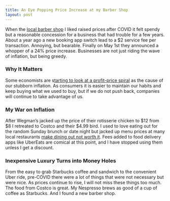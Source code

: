 ```yaml
---
title: An Eye Popping Price Increase at my Barber Shop
layout: post
---
```

When the [local barber shop](https://www.skipsbarbershop.com) I liked raised prices after COVID it felt spendy but a reasonable concession for a business that had trouble for a few years. About a year ago a new booking app switch lead to a $2 service fee per transaction. Annoying, but bearable. Finally on May 1st they announced a whopper of a 24% price increase. Businesses are not just riding the wave of inflation, but being greedy.

### Why It Matters
Some economists are s[tarting to look at a profit-price spiral](https://www.npr.org/2023/05/11/1175487806/corporate-profit-price-spiral-wage-debate) as the cause of our stubborn inflation. As consumers it is easier to maintain our habits and keep buying what we used to buy, but if we do not push back, companies will continue to take advantage of us.

### My War on Inflation
After Wegman’s jacked up the price of their rotisserie chicken to $12 from $8 I retreated to Costco and their $4.99 bird. I used to love eating out for the random Sunday brunch or date night but jacked up menu prices at many local restaurants [make dining out not worth it](https://www.nytimes.com/2023/05/30/dining/restaurant-prices-service.html?unlocked_article_code=buTQlp4nUOhcWjq8FHxuXR_d0lLfvaSjO3q3vw3sZhkg0OyU0xO0N1ZpMsc-kAQ2qPBPfer7l5Li8lCal0glkvJjgNcHUOVqGLgWvFfibAp_yRbkwkIuq3gzBJ2TA04rF-g9AC6_miWBg6NluFaEh_9dQOiCzljtSYyHlK-4fyqzgQIDWqcrDXOMHDE-iD8dCPNpcDE_fABSzAKR--eLI5dh7yq6LI3LJPfdpXSbzqQSawFNJ-ry4h4A84krbaDIpGQr7XwWhf1CZKr-NiD6cw3j3w724TlqR--eb3S5P4Kok6onVtJWdF8OgmWFsYIY7o7hVWbznMzOpW-KTZsv_A-1&smid=url-share). Fees added to food delivery apps like UberEats are comical at this point, and I have stopped using them unless I get a discount.

### Inexpensive Luxury Turns into Money Holes
From the easy to grab Starbucks coffee and sandwich to the convenient Uber ride, pre-COVID there were a lot of things that were not necessary but were nice. As prices continue to rise, I will not miss these things too much. The food from Costco is great. My Nespresso brews as good of a cup of coffee as Starbucks. And I found a new barber shop.